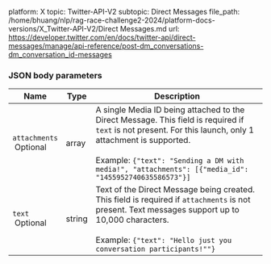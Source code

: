 platform: X
topic: Twitter-API-V2
subtopic: Direct Messages
file_path: /home/bhuang/nlp/rag-race-challenge2-2024/platform-docs-versions/X_Twitter-API-V2/Direct Messages.md
url: https://developer.twitter.com/en/docs/twitter-api/direct-messages/manage/api-reference/post-dm_conversations-dm_conversation_id-messages

### JSON body parameters

| Name | Type | Description |
| --- | --- | --- |
| `attachments`  <br> Optional | array | A single Media ID being attached to the Direct Message. This field is required if `text` is not present. For this launch, only 1 attachment is supported.  <br>  <br>Example: `{"text": "Sending a DM with media!", "attachments": [{"media_id": "1455952740635586573"}]` |
| `text`  <br> Optional | string | Text of the Direct Message being created. This field is required if `attachments` is not present. Text messages support up to 10,000 characters.  <br>  <br>Example: `{"text": "Hello just you conversation participants!""}` |